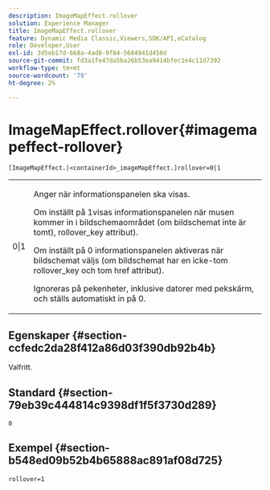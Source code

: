 ```yaml
---
description: ImageMapEffect.rollover
solution: Experience Manager
title: ImageMapEffect.rollover
feature: Dynamic Media Classic,Viewers,SDK/API,eCatalog
role: Developer,User
exl-id: 3d5eb17d-668a-4ad8-9f84-5684941d450d
source-git-commit: fd3a1fe47da5ba26b53ea9414bfec1e4c11d7392
workflow-type: tm+mt
source-wordcount: '79'
ht-degree: 2%

---
```


# ImageMapEffect.rollover{#imagemapeffect-rollover}

`[ImageMapEffect.|<containerId>_imageMapEffect.]rollover=0|1`

<table id="table_2671D63442B54F659C32C4A3CC61DD7C"> 
 <tbody> 
  <tr> 
   <td colname="col1"> <p><span class="codeph"> 0|1</span> </p> </td> 
   <td colname="col2"> <p>Anger när informationspanelen ska visas. </p> <p>Om inställt på <span class="codeph"> 1</span>visas informationspanelen när musen kommer in i bildschemaområdet (om bildschemat inte är tomt), <span class="codeph"> rollover_key</span> attribut). </p> <p>Om inställt på <span class="codeph"> 0</span> informationspanelen aktiveras när bildschemat väljs (om bildschemat har en icke-tom <span class="codeph"> rollover_key</span> och tom <span class="codeph"> href</span> attribut). </p> <p> Ignoreras på pekenheter, inklusive datorer med pekskärm, och ställs automatiskt in på <span class="codeph"> 0</span>. </p> </td> 
  </tr> 
 </tbody> 
</table>

## Egenskaper {#section-ccfedc2da28f412a86d03f390db92b4b}

Valfritt.

## Standard {#section-79eb39c444814c9398df1f5f3730d289}

`0`

## Exempel {#section-b548ed09b52b4b65888ac891af08d725}

`rollover=1`
